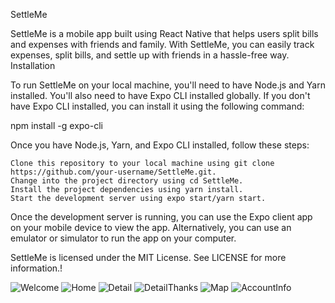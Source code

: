 
SettleMe

SettleMe is a mobile app built using React Native that helps users split bills and expenses with friends and family. With SettleMe, you can easily track expenses, split bills, and settle up with friends in a hassle-free way.
Installation

To run SettleMe on your local machine, you'll need to have Node.js and Yarn installed. You'll also need to have Expo CLI installed globally. If you don't have Expo CLI installed, you can install it using the following command:

npm install -g expo-cli

Once you have Node.js, Yarn, and Expo CLI installed, follow these steps:

    Clone this repository to your local machine using git clone https://github.com/your-username/SettleMe.git.
    Change into the project directory using cd SettleMe.
    Install the project dependencies using yarn install.
    Start the development server using expo start/yarn start.

Once the development server is running, you can use the Expo client app on your mobile device to view the app. Alternatively, you can use an emulator or simulator to run the app on your computer.

SettleMe is licensed under the MIT License. See LICENSE for more information.!

![Welcome](https://user-images.githubusercontent.com/34796503/232209645-79d88d2b-17f5-47ce-979a-6f1ca741b6a2.jpeg)
![Home](https://user-images.githubusercontent.com/34796503/232209628-f961c5f7-0ca6-4c82-8eb0-a0827cc28729.jpeg)
![Detail](https://user-images.githubusercontent.com/34796503/232209672-4d973d89-e229-4ece-a9e3-960049db8b6a.jpeg)
![DetailThanks](https://user-images.githubusercontent.com/34796503/232209681-9b6d0441-b56e-44f0-b35a-059dfd49ed93.jpeg)
![Map](https://user-images.githubusercontent.com/34796503/232209686-b269c791-6072-49c8-a7a0-1f89f09e3075.jpeg)
![AccountInfo](https://user-images.githubusercontent.com/34796503/232209699-fc88542a-4cfc-40e6-adf1-9606a2d2e747.jpeg)





